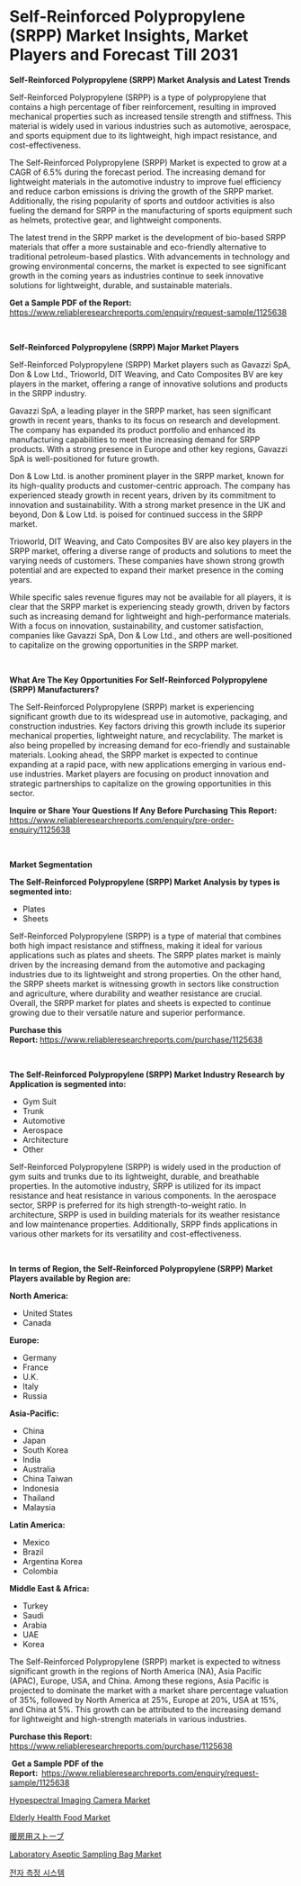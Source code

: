 <p><h1>Self-Reinforced Polypropylene (SRPP) Market Insights, Market Players and Forecast Till 2031</h1></p><p><strong>Self-Reinforced Polypropylene (SRPP) Market Analysis and Latest Trends</strong></p>
<p><p>Self-Reinforced Polypropylene (SRPP) is a type of polypropylene that contains a high percentage of fiber reinforcement, resulting in improved mechanical properties such as increased tensile strength and stiffness. This material is widely used in various industries such as automotive, aerospace, and sports equipment due to its lightweight, high impact resistance, and cost-effectiveness. </p><p>The Self-Reinforced Polypropylene (SRPP) Market is expected to grow at a CAGR of 6.5% during the forecast period. The increasing demand for lightweight materials in the automotive industry to improve fuel efficiency and reduce carbon emissions is driving the growth of the SRPP market. Additionally, the rising popularity of sports and outdoor activities is also fueling the demand for SRPP in the manufacturing of sports equipment such as helmets, protective gear, and lightweight components.</p><p>The latest trend in the SRPP market is the development of bio-based SRPP materials that offer a more sustainable and eco-friendly alternative to traditional petroleum-based plastics. With advancements in technology and growing environmental concerns, the market is expected to see significant growth in the coming years as industries continue to seek innovative solutions for lightweight, durable, and sustainable materials.</p></p>
<p><strong>Get a Sample PDF of the Report:&nbsp;</strong> <a href="https://www.reliableresearchreports.com/enquiry/request-sample/1125638">https://www.reliableresearchreports.com/enquiry/request-sample/1125638</a></p>
<p>&nbsp;</p>
<p><strong>Self-Reinforced Polypropylene (SRPP) Major Market Players</strong></p>
<p><p>Self-Reinforced Polypropylene (SRPP) Market players such as Gavazzi SpA, Don & Low Ltd., Trioworld, DIT Weaving, and Cato Composites BV are key players in the market, offering a range of innovative solutions and products in the SRPP industry.</p><p>Gavazzi SpA, a leading player in the SRPP market, has seen significant growth in recent years, thanks to its focus on research and development. The company has expanded its product portfolio and enhanced its manufacturing capabilities to meet the increasing demand for SRPP products. With a strong presence in Europe and other key regions, Gavazzi SpA is well-positioned for future growth.</p><p>Don & Low Ltd. is another prominent player in the SRPP market, known for its high-quality products and customer-centric approach. The company has experienced steady growth in recent years, driven by its commitment to innovation and sustainability. With a strong market presence in the UK and beyond, Don & Low Ltd. is poised for continued success in the SRPP market.</p><p>Trioworld, DIT Weaving, and Cato Composites BV are also key players in the SRPP market, offering a diverse range of products and solutions to meet the varying needs of customers. These companies have shown strong growth potential and are expected to expand their market presence in the coming years.</p><p>While specific sales revenue figures may not be available for all players, it is clear that the SRPP market is experiencing steady growth, driven by factors such as increasing demand for lightweight and high-performance materials. With a focus on innovation, sustainability, and customer satisfaction, companies like Gavazzi SpA, Don & Low Ltd., and others are well-positioned to capitalize on the growing opportunities in the SRPP market.</p></p>
<p>&nbsp;</p>
<p><strong>What Are The Key Opportunities For Self-Reinforced Polypropylene (SRPP) Manufacturers?</strong></p>
<p><p>The Self-Reinforced Polypropylene (SRPP) market is experiencing significant growth due to its widespread use in automotive, packaging, and construction industries. Key factors driving this growth include its superior mechanical properties, lightweight nature, and recyclability. The market is also being propelled by increasing demand for eco-friendly and sustainable materials. Looking ahead, the SRPP market is expected to continue expanding at a rapid pace, with new applications emerging in various end-use industries. Market players are focusing on product innovation and strategic partnerships to capitalize on the growing opportunities in this sector.</p></p>
<p><strong>Inquire or Share Your Questions If Any Before Purchasing This Report:</strong> <a href="https://www.reliableresearchreports.com/enquiry/pre-order-enquiry/1125638">https://www.reliableresearchreports.com/enquiry/pre-order-enquiry/1125638</a></p>
<p>&nbsp;</p>
<p><strong>Market Segmentation</strong></p>
<p><strong>The Self-Reinforced Polypropylene (SRPP) Market Analysis by types is segmented into:</strong></p>
<p><ul><li>Plates</li><li>Sheets</li></ul></p>
<p><p>Self-Reinforced Polypropylene (SRPP) is a type of material that combines both high impact resistance and stiffness, making it ideal for various applications such as plates and sheets. The SRPP plates market is mainly driven by the increasing demand from the automotive and packaging industries due to its lightweight and strong properties. On the other hand, the SRPP sheets market is witnessing growth in sectors like construction and agriculture, where durability and weather resistance are crucial. Overall, the SRPP market for plates and sheets is expected to continue growing due to their versatile nature and superior performance.</p></p>
<p><strong>Purchase this Report:&nbsp;</strong><a href="https://www.reliableresearchreports.com/purchase/1125638">https://www.reliableresearchreports.com/purchase/1125638</a></p>
<p>&nbsp;</p>
<p><strong>The Self-Reinforced Polypropylene (SRPP) Market Industry Research by Application is segmented into:</strong></p>
<p><ul><li>Gym Suit</li><li>Trunk</li><li>Automotive</li><li>Aerospace</li><li>Architecture</li><li>Other</li></ul></p>
<p><p>Self-Reinforced Polypropylene (SRPP) is widely used in the production of gym suits and trunks due to its lightweight, durable, and breathable properties. In the automotive industry, SRPP is utilized for its impact resistance and heat resistance in various components. In the aerospace sector, SRPP is preferred for its high strength-to-weight ratio. In architecture, SRPP is used in building materials for its weather resistance and low maintenance properties. Additionally, SRPP finds applications in various other markets for its versatility and cost-effectiveness.</p></p>
<p>&nbsp;</p>
<p><strong>In terms of Region, the Self-Reinforced Polypropylene (SRPP) Market Players available by Region are:</strong></p>
<p>
    <p> <strong> North America: </strong>
        <ul>
            <li>United States</li>
            <li>Canada</li>
        </ul>
        </p> 
    <p> <strong> Europe: </strong>
        <ul>
            <li>Germany</li>
            <li>France</li>
            <li>U.K.</li>
            <li>Italy</li>
            <li>Russia</li>
        </ul>
        </p> 
    <p> <strong> Asia-Pacific: </strong>
        <ul>
            <li>China</li>
            <li>Japan</li>
            <li>South Korea</li>
            <li>India</li>
            <li>Australia</li>
            <li>China Taiwan</li>
            <li>Indonesia</li>
            <li>Thailand</li>
            <li>Malaysia</li>
        </ul>
        </p> 
    <p> <strong> Latin America: </strong>
        <ul>
            <li>Mexico</li>
            <li>Brazil</li>
            <li>Argentina Korea</li>
            <li>Colombia</li>
        </ul>
        </p> 
    <p> <strong> Middle East & Africa: </strong>
        <ul>
            <li>Turkey</li>
            <li>Saudi</li>
            <li>Arabia</li>
            <li>UAE</li>
            <li>Korea</li>
        </ul>
    </p>
    </p>
<p><p>The Self-Reinforced Polypropylene (SRPP) market is expected to witness significant growth in the regions of North America (NA), Asia Pacific (APAC), Europe, USA, and China. Among these regions, Asia Pacific is projected to dominate the market with a market share percentage valuation of 35%, followed by North America at 25%, Europe at 20%, USA at 15%, and China at 5%. This growth can be attributed to the increasing demand for lightweight and high-strength materials in various industries.</p></p>
<p><strong>Purchase this Report: </strong><a href="https://www.reliableresearchreports.com/purchase/1125638">https://www.reliableresearchreports.com/purchase/1125638</a></p>
<p>&nbsp;<strong>Get a Sample PDF of the Report:&nbsp;&nbsp;</strong><a href="https://www.reliableresearchreports.com/enquiry/request-sample/1125638">https://www.reliableresearchreports.com/enquiry/request-sample/1125638</a></p>
<p><strong></strong></p>
<p><p><a href="https://issuu.com/reportprime-2/docs/hypespectral-imaging-camera-market-size-2030.pptx">Hypespectral Imaging Camera Market</a></p><p><a href="https://issuu.com/reportprime-2/docs/elderly-health-food-market-size-2030.pptx">Elderly Health Food Market</a></p><p><a href="https://github.com/adcxff01450218/Market-Research-Report-List-1/blob/main/8586800194451.md">暖房用ストーブ</a></p><p><a href="https://github.com/Whitneyboyettebo9kiw7yr13/Market-Research-Report-List-1/blob/main/laboratory-aseptic-sampling-bag-market.md">Laboratory Aseptic Sampling Bag Market</a></p><p><a href="https://github.com/trmesnao7959541/Market-Research-Report-List-1/blob/main/2020102194174.md">전자 측정 시스템</a></p></p>